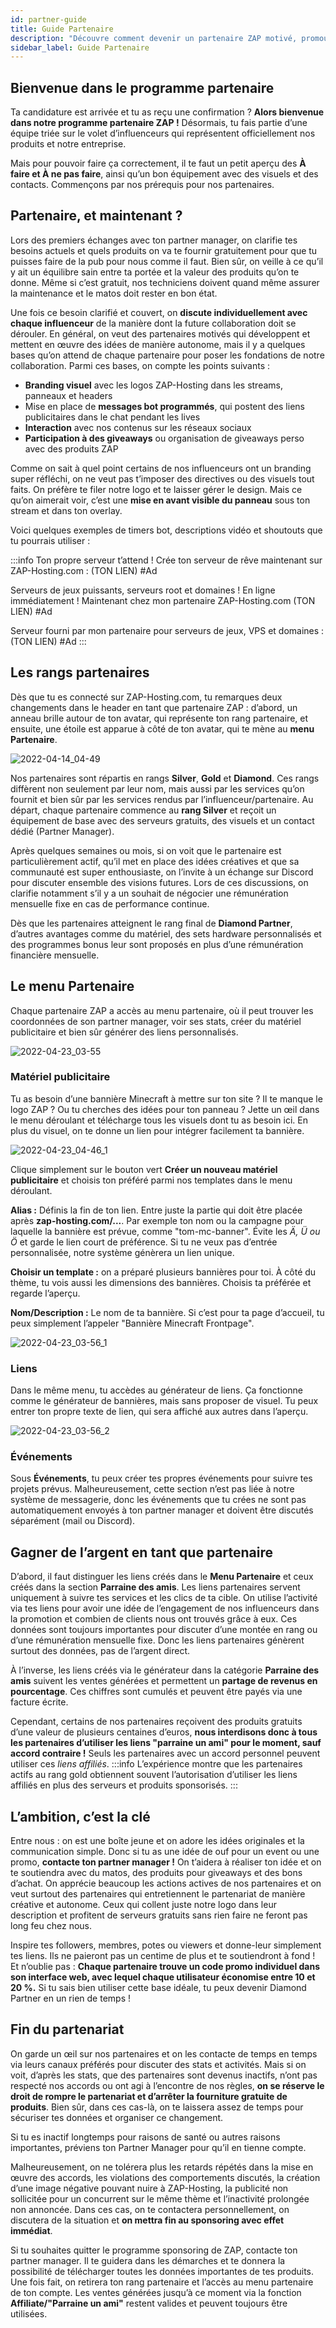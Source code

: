 ```yaml
---
id: partner-guide
title: Guide Partenaire
description: "Découvre comment devenir un partenaire ZAP motivé, promouvoir efficacement les produits et engager ton audience pour une collaboration réussie → En savoir plus maintenant"
sidebar_label: Guide Partenaire
---
```




## Bienvenue dans le programme partenaire
Ta candidature est arrivée et tu as reçu une confirmation ? **Alors bienvenue dans notre programme partenaire ZAP !** Désormais, tu fais partie d’une équipe triée sur le volet d’influenceurs qui représentent officiellement nos produits et notre entreprise.

Mais pour pouvoir faire ça correctement, il te faut un petit aperçu des **À faire et À ne pas faire**, ainsi qu’un bon équipement avec des visuels et des contacts. Commençons par nos prérequis pour nos partenaires.

## Partenaire, et maintenant ?
Lors des premiers échanges avec ton partner manager, on clarifie tes besoins actuels et quels produits on va te fournir gratuitement pour que tu puisses faire de la pub pour nous comme il faut. Bien sûr, on veille à ce qu’il y ait un équilibre sain entre ta portée et la valeur des produits qu’on te donne. Même si c’est gratuit, nos techniciens doivent quand même assurer la maintenance et le matos doit rester en bon état.

Une fois ce besoin clarifié et couvert, on **discute individuellement avec chaque influenceur** de la manière dont la future collaboration doit se dérouler. En général, on veut des partenaires motivés qui développent et mettent en œuvre des idées de manière autonome, mais il y a quelques bases qu’on attend de chaque partenaire pour poser les fondations de notre collaboration. Parmi ces bases, on compte les points suivants :

* **Branding visuel** avec les logos ZAP-Hosting dans les streams, panneaux et headers
* Mise en place de **messages bot programmés**, qui postent des liens publicitaires dans le chat pendant les lives
* **Interaction** avec nos contenus sur les réseaux sociaux
* **Participation à des giveaways** ou organisation de giveaways perso avec des produits ZAP

Comme on sait à quel point certains de nos influenceurs ont un branding super réfléchi, on ne veut pas t’imposer des directives ou des visuels tout faits. On préfère te filer notre logo et te laisser gérer le design. Mais ce qu’on aimerait voir, c’est une **mise en avant visible du panneau** sous ton stream et dans ton overlay.


Voici quelques exemples de timers bot, descriptions vidéo et shoutouts que tu pourrais utiliser :

:::info
Ton propre serveur t’attend ! Crée ton serveur de rêve maintenant sur ZAP-Hosting.com : (TON LIEN) #Ad


Serveurs de jeux puissants, serveurs root et domaines ! En ligne immédiatement ! Maintenant chez mon partenaire ZAP-Hosting.com (TON LIEN) #Ad


Serveur fourni par mon partenaire pour serveurs de jeux, VPS et domaines : (TON LIEN) #Ad
:::

## Les rangs partenaires
Dès que tu es connecté sur ZAP-Hosting.com, tu remarques deux changements dans le header en tant que partenaire ZAP : d’abord, un anneau brille autour de ton avatar, qui représente ton rang partenaire, et ensuite, une étoile est apparue à côté de ton avatar, qui te mène au **menu Partenaire**.

![2022-04-14_04-49](https://screensaver01.zap-hosting.com/index.php/s/rSCC3SDECzqzHbB/preview)

Nos partenaires sont répartis en rangs **Silver**, **Gold** et **Diamond**. Ces rangs diffèrent non seulement par leur nom, mais aussi par les services qu’on fournit et bien sûr par les services rendus par l’influenceur/partenaire. Au départ, chaque partenaire commence au **rang Silver** et reçoit un équipement de base avec des serveurs gratuits, des visuels et un contact dédié (Partner Manager).

Après quelques semaines ou mois, si on voit que le partenaire est particulièrement actif, qu’il met en place des idées créatives et que sa communauté est super enthousiaste, on l’invite à un échange sur Discord pour discuter ensemble des visions futures. Lors de ces discussions, on clarifie notamment s’il y a un souhait de négocier une rémunération mensuelle fixe en cas de performance continue.

Dès que les partenaires atteignent le rang final de **Diamond Partner**, d’autres avantages comme du matériel, des sets hardware personnalisés et des programmes bonus leur sont proposés en plus d’une rémunération financière mensuelle.


## Le menu Partenaire
Chaque partenaire ZAP a accès au menu partenaire, où il peut trouver les coordonnées de son partner manager, voir ses stats, créer du matériel publicitaire et bien sûr générer des liens personnalisés.

![2022-04-23_03-55](https://screensaver01.zap-hosting.com/index.php/s/DP7RDZEo7P5QrnS/preview)

### Matériel publicitaire
Tu as besoin d’une bannière Minecraft à mettre sur ton site ? Il te manque le logo ZAP ? Ou tu cherches des idées pour ton panneau ? Jette un œil dans le menu déroulant et télécharge tous les visuels dont tu as besoin ici. En plus du visuel, on te donne un lien pour intégrer facilement ta bannière.

![2022-04-23_04-46_1](https://screensaver01.zap-hosting.com/index.php/s/f3JzxKdo7oJDKyK/preview)

Clique simplement sur le bouton vert **Créer un nouveau matériel publicitaire** et choisis ton préféré parmi nos templates dans le menu déroulant.

**Alias :** Définis la fin de ton lien. Entre juste la partie qui doit être placée après **zap-hosting.com/...**. Par exemple ton nom ou la campagne pour laquelle la bannière est prévue, comme "tom-mc-banner". Évite les *Ä, Ü ou Ö* et garde le lien court de préférence. Si tu ne veux pas d’entrée personnalisée, notre système génèrera un lien unique.

**Choisir un template :** on a préparé plusieurs bannières pour toi. À côté du thème, tu vois aussi les dimensions des bannières. Choisis ta préférée et regarde l’aperçu.

**Nom/Description :** Le nom de ta bannière. Si c’est pour ta page d’accueil, tu peux simplement l’appeler "Bannière Minecraft Frontpage".

![2022-04-23_03-56_1](https://screensaver01.zap-hosting.com/index.php/s/Yi6RbkG7nnnN6Nz/preview)

### Liens
Dans le même menu, tu accèdes au générateur de liens. Ça fonctionne comme le générateur de bannières, mais sans proposer de visuel. Tu peux entrer ton propre texte de lien, qui sera affiché aux autres dans l’aperçu.

![2022-04-23_03-56_2](https://screensaver01.zap-hosting.com/index.php/s/dwDiwEMwqQZNt2j/preview)

### Événements
Sous **Événements**, tu peux créer tes propres événements pour suivre tes projets prévus. Malheureusement, cette section n’est pas liée à notre système de messagerie, donc les événements que tu crées ne sont pas automatiquement envoyés à ton partner manager et doivent être discutés séparément (mail ou Discord).

## Gagner de l’argent en tant que partenaire
D’abord, il faut distinguer les liens créés dans le **Menu Partenaire** et ceux créés dans la section **Parraine des amis**. Les liens partenaires servent uniquement à suivre tes services et les clics de ta cible. On utilise l’activité via tes liens pour avoir une idée de l’engagement de nos influenceurs dans la promotion et combien de clients nous ont trouvés grâce à eux. Ces données sont toujours importantes pour discuter d’une montée en rang ou d’une rémunération mensuelle fixe. Donc les liens partenaires génèrent surtout des données, pas de l’argent direct.

À l’inverse, les liens créés via le générateur dans la catégorie **Parraine des amis** suivent les ventes générées et permettent un **partage de revenus en pourcentage**. Ces chiffres sont cumulés et peuvent être payés via une facture écrite.

Cependant, certains de nos partenaires reçoivent des produits gratuits d’une valeur de plusieurs centaines d’euros, **nous interdisons donc à tous les partenaires d’utiliser les liens "parraine un ami" pour le moment, sauf accord contraire !**
Seuls les partenaires avec un accord personnel peuvent utiliser ces *liens affiliés*.
:::info
L’expérience montre que les partenaires actifs au rang gold obtiennent souvent l’autorisation d’utiliser les liens affiliés en plus des serveurs et produits sponsorisés.
:::

## L’ambition, c’est la clé
Entre nous : on est une boîte jeune et on adore les idées originales et la communication simple. Donc si tu as une idée de ouf pour un event ou une promo, **contacte ton partner manager !** On t’aidera à réaliser ton idée et on te soutiendra avec du matos, des produits pour giveaways et des bons d’achat. On apprécie beaucoup les actions actives de nos partenaires et on veut surtout des partenaires qui entretiennent le partenariat de manière créative et autonome. Ceux qui collent juste notre logo dans leur description et profitent de serveurs gratuits sans rien faire ne feront pas long feu chez nous.

Inspire tes followers, membres, potes ou viewers et donne-leur simplement tes liens. Ils ne paieront pas un centime de plus et te soutiendront à fond ! Et n’oublie pas : **Chaque partenaire trouve un code promo individuel dans son interface web, avec lequel chaque utilisateur économise entre 10 et 20 %.** Si tu sais bien utiliser cette base idéale, tu peux devenir Diamond Partner en un rien de temps !

## Fin du partenariat
On garde un œil sur nos partenaires et on les contacte de temps en temps via leurs canaux préférés pour discuter des stats et activités. Mais si on voit, d’après les stats, que des partenaires sont devenus inactifs, n’ont pas respecté nos accords ou ont agi à l’encontre de nos règles, **on se réserve le droit de rompre le partenariat et d’arrêter la fourniture gratuite de produits**. Bien sûr, dans ces cas-là, on te laissera assez de temps pour sécuriser tes données et organiser ce changement.

Si tu es inactif longtemps pour raisons de santé ou autres raisons importantes, préviens ton Partner Manager pour qu’il en tienne compte.

Malheureusement, on ne tolérera plus les retards répétés dans la mise en œuvre des accords, les violations des comportements discutés, la création d’une image négative pouvant nuire à ZAP-Hosting, la publicité non sollicitée pour un concurrent sur le même thème et l’inactivité prolongée non annoncée. Dans ces cas, on te contactera personnellement, on discutera de la situation et **on mettra fin au sponsoring avec effet immédiat**.

Si tu souhaites quitter le programme sponsoring de ZAP, contacte ton partner manager. Il te guidera dans les démarches et te donnera la possibilité de télécharger toutes les données importantes de tes produits. Une fois fait, on retirera ton rang partenaire et l’accès au menu partenaire de ton compte. Les ventes générées jusqu’à ce moment via la fonction **Affiliate/"Parraine un ami"** restent valides et peuvent toujours être utilisées.